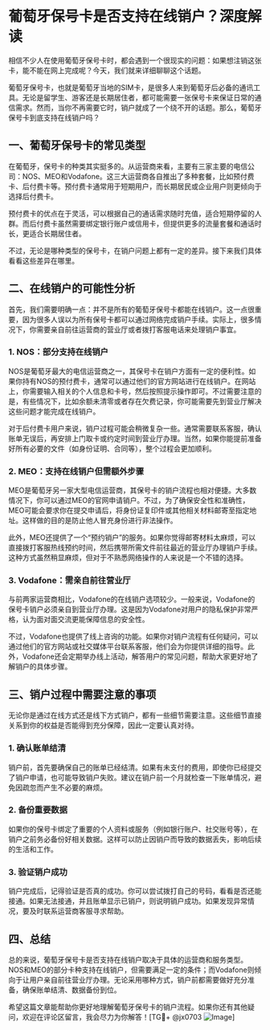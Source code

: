 # 葡萄牙保号卡是否支持在线销户？深度解读

相信不少人在使用葡萄牙保号卡时，都会遇到一个很现实的问题：如果想注销这张卡，能不能在网上完成呢？今天，我们就来详细聊聊这个话题。

葡萄牙保号卡，也就是葡萄牙当地的SIM卡，是很多人来到葡萄牙后必备的通讯工具。无论是留学生、游客还是长期居住者，都可能需要一张保号卡来保证日常的通信需求。然而，当你不再需要它时，销户就成了一个绕不开的话题。那么，葡萄牙保号卡到底支持在线销户吗？

## 一、葡萄牙保号卡的常见类型

在葡萄牙，保号卡的种类其实挺多的。从运营商来看，主要有三家主要的电信公司：NOS、MEO和Vodafone。这三大运营商各自推出了多种套餐，比如预付费卡、后付费卡等。预付费卡通常用于短期用户，而长期居民或企业用户则更倾向于选择后付费卡。

预付费卡的优点在于灵活，可以根据自己的通话需求随时充值，适合短期停留的人群。而后付费卡虽然需要绑定银行账户或信用卡，但提供更多的流量套餐和通话时长，更适合长期居住者。

不过，无论是哪种类型的保号卡，在销户问题上都有一定的差异。接下来我们具体看看这些差异在哪里。

## 二、在线销户的可能性分析

首先，我们需要明确一点：并不是所有的葡萄牙保号卡都能在线销户。这一点很重要，因为很多人误以为所有保号卡都可以通过网络完成销户手续。实际上，很多情况下，你需要亲自前往运营商的营业厅或者拨打客服电话来处理销户事宜。

### 1. NOS：部分支持在线销户

NOS是葡萄牙最大的电信运营商之一，其保号卡在销户方面有一定的便利性。如果你持有NOS的预付费卡，通常可以通过他们的官方网站进行在线销户。在网站上，你需要输入相关的个人信息和卡号，然后按照提示操作即可。不过需要注意的是，有些情况下，比如余额未清零或者存在欠费记录，你可能需要先到营业厅解决这些问题才能完成在线销户。

对于后付费卡用户来说，销户过程可能会稍微复杂一些。通常需要联系客服，确认账单无误后，再安排上门取卡或约定时间到营业厅办理。当然，如果你能提前准备好所有必要的文件（如身份证明、合同等），整个过程会更加顺利。

### 2. MEO：支持在线销户但需额外步骤

MEO是葡萄牙另一家大型电信运营商，其保号卡的销户流程也相对便捷。大多数情况下，你可以通过MEO的官网申请销户。不过，为了确保安全性和准确性，MEO可能会要求你在提交申请后，将身份证复印件或其他相关材料邮寄至指定地址。这样做的目的是防止他人冒充身份进行非法操作。

此外，MEO还提供了一个“预约销户”的服务。如果你觉得邮寄材料太麻烦，可以直接拨打客服热线预约时间，然后携带所需文件前往最近的营业厅办理销户手续。这种方式虽然稍显麻烦，但对于不熟悉网络操作的人来说是一个不错的选择。

### 3. Vodafone：需亲自前往营业厅

与前两家运营商相比，Vodafone的在线销户选项较少。一般来说，Vodafone的保号卡销户必须亲自到营业厅办理。这是因为Vodafone对用户的隐私保护非常严格，认为面对面交流更能保障信息的安全性。

不过，Vodafone也提供了线上咨询的功能。如果你对销户流程有任何疑问，可以通过他们的官方网站或社交媒体平台联系客服，他们会为你提供详细的指导。此外，Vodafone还会定期举办线上活动，解答用户的常见问题，帮助大家更好地了解销户的具体步骤。

## 三、销户过程中需要注意的事项

无论你是通过在线方式还是线下方式销户，都有一些细节需要注意。这些细节直接关系到你的权益是否能得到充分保障，因此一定要认真对待。

### 1. 确认账单结清

销户前，首先要确保自己的账单已经结清。如果有未支付的费用，即使你已经提交了销户申请，也可能导致销户失败。建议在销户前一个月就检查一下账单情况，避免因疏忽而产生不必要的麻烦。

### 2. 备份重要数据

如果你的保号卡绑定了重要的个人资料或服务（例如银行账户、社交账号等），在销户之前务必备份好相关数据。这样可以防止因销户而导致的数据丢失，影响后续的生活和工作。

### 3. 验证销户成功

销户完成后，记得验证是否真的成功。你可以尝试拨打自己的号码，看看是否还能接通。如果无法接通，并且账单显示已销户，则说明销户成功。如果发现异常情况，要及时联系运营商客服寻求帮助。

## 四、总结

总的来说，葡萄牙保号卡是否支持在线销户取决于具体的运营商和服务类型。NOS和MEO的部分卡种支持在线销户，但需要满足一定的条件；而Vodafone则倾向于让用户亲自前往营业厅办理。无论采用哪种方式，销户前都需要做好充分准备，确保账单结清、数据备份到位。

希望这篇文章能帮助你更好地理解葡萄牙保号卡的销户流程。如果你还有其他疑问，欢迎在评论区留言，我会尽力为你解答！[TG💪+ @jx0703 ![Image](https://github.com/user-attachments/assets/dbca1d08-cadb-493c-b0ec-ad6f7a83f270)]